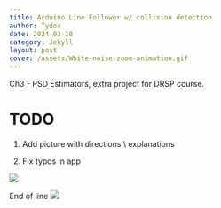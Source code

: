 ```yaml
---
title: Arduino Line Follower w/ collision detection
author: Tydox
date: 2024-03-18
category: Jekyll
layout: post
cover: /assets/White-noise-zoom-animation.gif
---
```


Ch3 - PSD Estimators, extra project for DRSP course.

# TODO
1. Add picture with directions \ explanations

2. Fix typos in app

![](https://github.com/Tydox/DRSP-PSD-ESTIMATORS/assets/40888907/88b2c27a-20ee-4b4f-bbbe-414916e8b3cc)




End of line
![](https://github.com/Tydox/tydox.github.io/blob/master/assets/dinosaur.gif)
